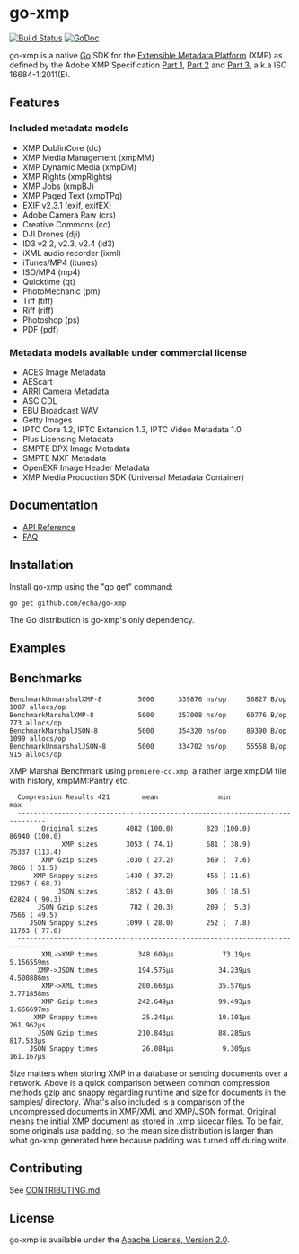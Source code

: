 go-xmp
===========

[![Build Status](https://travis-ci.org/echa/go-xmp.svg?branch=master)](https://travis-ci.org/echa/go-xmp)
[![GoDoc](https://godoc.org/github.com/echa/go-xmp?status.svg)](https://godoc.org/github.com/echa/go-xmp/xmp)


go-xmp is a native [Go](http://golang.org/) SDK for the [Extensible Metadata Platform](http://www.adobe.com/devnet/xmp.html) (XMP) as defined by the Adobe XMP Specification [Part 1](http://wwwimages.adobe.com/content/dam/Adobe/en/devnet/xmp/pdfs/XMP%20SDK%20Release%20cc-2016-08/XMPSpecificationPart1.pdf), [Part 2](http://wwwimages.adobe.com/content/dam/Adobe/en/devnet/xmp/pdfs/XMP%20SDK%20Release%20cc-2016-08/XMPSpecificationPart2.pdf) and [Part 3](http://wwwimages.adobe.com/content/dam/Adobe/en/devnet/xmp/pdfs/XMP%20SDK%20Release%20cc-2016-08/XMPSpecificationPart3.pdf), a.k.a ISO 16684-1:2011(E).

Features
--------

### Included metadata models

* XMP DublinCore (dc)
* XMP Media Management (xmpMM)
* XMP Dynamic Media (xmpDM)
* XMP Rights (xmpRights)
* XMP Jobs (xmpBJ)
* XMP Paged Text (xmpTPg)
* EXIF v2.3.1 (exif, exifEX)
* Adobe Camera Raw (crs)
* Creative Commons (cc)
* DJI Drones (dji)
* ID3 v2.2, v2.3, v2.4 (id3)
* iXML audio recorder (ixml)
* iTunes/MP4 (itunes)
* ISO/MP4 (mp4)
* Quicktime (qt)
* PhotoMechanic (pm)
* Tiff (tiff)
* Riff (riff)
* Photoshop (ps)
* PDF (pdf)

### Metadata models available under commercial license

* ACES Image Metadata
* AEScart
* ARRI Camera Metadata
* ASC CDL
* EBU Broadcast WAV
* Getty Images
* IPTC Core 1.2, IPTC Extension 1.3, IPTC Video Metadata 1.0
* Plus Licensing Metadata
* SMPTE DPX Image Metadata
* SMPTE MXF Metadata
* OpenEXR Image Header Metadata
* XMP Media Production SDK (Universal Metadata Container)


Documentation
-------------

- [API Reference](http://godoc.org/github.com/echa/go-xmp)
- [FAQ](https://github.com/echa/go-xmp/wiki/FAQ)

Installation
------------

Install go-xmp using the "go get" command:

    go get github.com/echa/go-xmp

The Go distribution is go-xmp's only dependency.

Examples
--------




Benchmarks
----------

```
BenchmarkUnmarshalXMP-8         5000      339876 ns/op     56827 B/op     1007 allocs/op
BenchmarkMarshalXMP-8           5000      257008 ns/op     60776 B/op      773 allocs/op
BenchmarkMarshalJSON-8          5000      354320 ns/op     89390 B/op     1099 allocs/op
BenchmarkUnmarshalJSON-8        5000      334702 ns/op     55558 B/op      915 allocs/op
```

XMP Marshal Benchmark using `premiere-cc.xmp`, a rather large xmpDM file with history, xmpMM:Pantry etc.

```
  Compression Results 421        mean               min                  max
  -----------------------------------------------------------------------------
        Original sizes       4082 (100.0)        820 (100.0)      86940 (100.0)
             XMP sizes       3053 ( 74.1)        681 ( 38.9)      75337 (113.4)
        XMP Gzip sizes       1030 ( 27.2)        369 (  7.6)       7866 ( 51.5)
      XMP Snappy sizes       1430 ( 37.2)        456 ( 11.6)      12967 ( 68.7)
            JSON sizes       1852 ( 43.0)        306 ( 18.5)      62824 ( 90.3)
       JSON Gzip sizes        782 ( 20.3)        209 (  5.3)       7566 ( 49.5)
     JSON Snappy sizes       1099 ( 28.0)        252 (  7.8)      11763 ( 77.0)
  -----------------------------------------------------------------------------
        XML->XMP times          348.609µs            73.19µs         5.156559ms
       XMP->JSON times          194.575µs           34.239µs         4.500886ms
        XMP->XML times          200.663µs           35.576µs         3.771858ms
        XMP Gzip times          242.649µs           99.493µs         1.656697ms
      XMP Snappy times           25.241µs           10.101µs          261.962µs
       JSON Gzip times          210.843µs           88.285µs          817.533µs
     JSON Snappy times           26.084µs            9.305µs          161.167µs
```

Size matters when storing XMP in a database or sending documents over a network. Above is a quick comparison between common compression methods gzip and snappy regarding runtime and size for documents in the samples/ directory. What's also included is a comparison of the uncompressed documents in XMP/XML and XMP/JSON format. Original means the initial XMP document as stored in .xmp sidecar files. To be fair, some originals use padding, so the mean size distribution is larger than what go-xmp generated here because padding was turned off during write.

Contributing
------------

See [CONTRIBUTING.md](https://github.com/echa/go-xmp/blob/master/.github/CONTRIBUTING.md).


License
-------

go-xmp is available under the [Apache License, Version 2.0](http://www.apache.org/licenses/LICENSE-2.0.html).

